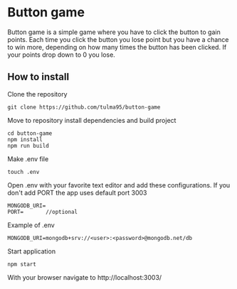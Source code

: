 # Button game
Button game is a simple game where you have to click the button to gain points. Each time you click the button you lose point but you have a chance to win more, depending on how many times the button has been clicked. If your points drop down to 0 you lose.

## How to install
Clone the repository
```
git clone https://github.com/tulma95/button-game
```

Move to repository install dependencies and build project
```
cd button-game
npm install
npm run build
```

Make .env file
```
touch .env
```

Open .env with your favorite text editor and add these configurations. If you don't add PORT the app uses default port 3003
```
MONGODB_URI=
PORT=       //optional
```
Example of .env
```
MONGODB_URI=mongodb+srv://<user>:<password>@mongodb.net/db
```

Start application
```
npm start
```

With your browser navigate to http://localhost:3003/


